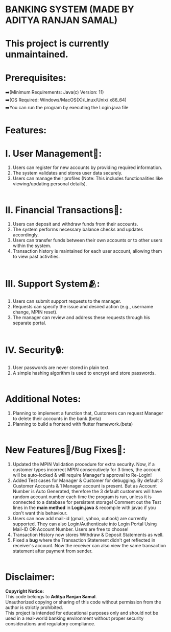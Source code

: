 # BANKING SYSTEM (MADE BY ADITYA RANJAN SAMAL)
# This project is currently unmaintained.
# Prerequisites:<br>
➡️(Minimum Requirements: Java(c) Version: 11)<br>
➡️(OS Required: Windows/MacOS(X)/Linux/Unix/ x86_64)<br>
➡️You can run the program by executing the Login.java file<br>
# Features:<br>

# I. User Management👥:<br>
  1. Users can register for new accounts by providing required information.<br>
  2. The system validates and stores user data securely.<br>
  3. Users can manage their profiles (Note: This includes functionalities like viewing/updating 
  personal details).<br><br>
# II. Financial Transactions🏦:<br>
  1. Users can deposit and withdraw funds from their accounts.<br>
  2. The system performs necessary balance checks and updates accordingly.<br>
  3. Users can transfer funds between their own accounts or to other users within the system.<br>
  4. Transaction history is maintained for each user account, allowing them to view past activities.<br><br>
# III. Support System🫂:<br>
1. Users can submit support requests to the manager.<br>
2. Requests can specify the issue and desired action (e.g., username change, MPIN reset).<br>
3. The manager can review and address these requests through his separate portal.<br><br>
# IV. Security🔒:<br>
1. User passwords are never stored in plain text.<br>
2. A simple hashing algorithm is used to encrypt and store passwords.<br><br>
# Additional Notes:<br>

1. Planning to implement a function that, Customers can request Manager to delete their accounts in the bank.(beta)<br>
2. Planning to build a frontend with flutter framework.(beta)<br><br>

# New Features🚀/Bug Fixes🐞:<br>
1. Updated the MPIN Validation procedure for extra security. Now, if a customer types incorrect MPIN consecutively for 3 times, the account will be auto-locked & will require Manager's approval to Re-Login!<br>
2. Added Test cases for Manager & Customer for debugging. By default 3 Customer Accounts & 1 Manager account is present. But as Account Number is Auto Generated, therefore the 3 default customers will have random account number each time the program is run, unless it is connected to a database for persistent storage! Comment out the Test lines in the **main method** in **Login.java** & recompile with javac if you don't want this behaviour. <br>
3. Users can now add mail-id (gmail, yahoo, outlook) are currently supported. They can also Login/Authenticate into Login Portal Using Mail-ID OR Account Number. Users are free to choose!<br>
4. Transaction History now stores Withdraw & Deposit Statements as well.<br>
5. Fixed a **bug** where the Transaction Statement didn't get reflected in receiver's account. Now the receiver can also view the same transaction statement after payment from sender.<br><br>

# Disclaimer:

**Copyright Notice:**<br>
This code belongs to **Aditya Ranjan Samal**.<br>
Unauthorized copying or sharing of this code without permission from the author is strictly prohibited.<br>
This project is intended for educational purposes only and should not be used in a real-world banking environment without proper security considerations and regulatory compliance.
